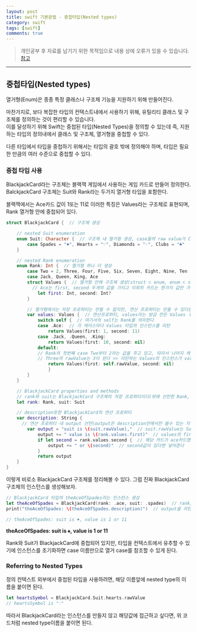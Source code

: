 ```yaml
---
layout: post
title: swift 기본문법 - 중첩타입(Nested types)
category: swift
tags: [swift]
comments: true
---
```


> 개인공부 후 자료를 남기기 위한 목적임으로 내용 상에 오류가 있을 수 있습니다.    
[참고](https://xho95.github.io/swift/language/grammar/nested/2017/03/02/Nested-Types.html)

<hr>

## 중첩타입(Nested types)

열거형(Enum)은 종종 특정 클래스나 구조체 기능을 지원하기 위해 만들어진다.

마찬가지로, 보다 복잡한 타입의 컨텍스트내에서 사용하기 위해, 유틸리티 클래스 및 구조체를 정의하는 것이 편리할 수 있습니다.<br>
이를 달성하기 위해 Swift는 중첩된 타입(Nested Types)을 정의할 수 있는데 즉, 지원하는 타입의 정의내에서 클래스 및 구조체, 열거형을 중첩할 수 있다.

다른 타입에서 타입을 중첩하기 위해서는 타입의 괄호 밖에 정의해야 하며, 타입은 필요한 만큼의 여러 수준으로 중첩할 수 있다.


### 중첩 타입 사용

BlackjackCard라는 구조체는 블랙잭 게임에서 사용하는 게임 카드로 만들어 정의한다. BalckjackCard 구조체는 Suit와 Rank라는 두가지 열거형 타입을 포함한다.

블랙잭에서는 Ace카드 값이 1또는 11로 이러한 특징은 Values라는 구조체로 표현되며, Rank 열거형 안에 중첩되어 있다.

```swift
struct BlackjackCard {  // 구조체 생성

    // nested Suit enumeration
    enum Suit: Character {  // 구조체 내 열거형 생성, case들의 raw value가 Character이기에 ray type설정필수!
        case Spades = "♠", Hearts = "♡", Diamonds = "♢", Clubs = "♣"
    }

    // nested Rank enumeration
    enum Rank: Int {  // 열거형 하나 더 생성
        case Two = 2, Three, Four, Five, Six, Seven, Eight, Nine, Ten
        case Jack, Queen, King, Ace
        struct Values {  // 열거형 안에 구조체 생성(struct ⊂ enum, enum ⊂ struct 이런형식임)
          // Ace는 first, second 두개의 값을 가지고 이외의 카드는 한가지 값만 가진다.
            let first: Int, second: Int?
        }

        // 열거형에서는 저장 프로퍼티는 만들 수 없지만, 연산 프로퍼티는 만들 수 있다는 점 잊지말자
        var values: Values {  // 연산프로퍼티, values라는 방금 만든 Values 구조체 타입의 프로퍼티 정의
            switch self {  // 여기서의 self는 Rank를 의미한다
            case .Ace:  // 각 케이스마다 Values 타입의 인스턴스를 리턴
                return Values(first: 1, second: 11)
            case .Jack, .Queen, .King:
                return Values(first: 10, second: nil)
            default:
            // Rank의 첫번째 case Two부터 2라는 값을 주고 있고, 따라서 나머지 케이스에는 1씩 증가한 값이 할당된다.
            // Three의 rawValue는 3이 된다 >> 리턴하는 Values의 인스턴스가 values에 할당되지 않는다(연산 프로퍼티 특징)
                return Values(first: self.rawValue, second: nil)
                }
        }
    }

    // BlackjackCard properties and methods
    // rank와 suit는 BlackjackCard 구조체의 저장 프로퍼티이다(위에 선언한 Rank, Suit 열거형 타입의)
    let rank: Rank, suit: Suit

    // description또한 BlackjackCard의 연산 프로퍼티
    var description: String {
      // 연산 프로퍼티 내 output 선언(output은 description안에서만 쓸수 있는 지역변수)
        var output = "suit is \(suit.rawValue),"  // suit.rawValue는 Suit열거형에서 나열한 기호들
            output += " value is \(rank.values.first)"  // values의 first값
            if let second = rank.values.second {  // 해당 카드가 ace카드였다면 if let(옵셔널 바인딩)으로 values에 second값 있는지 확인
                output += " or \(second)"  // second값이 있다면 넣어준다
            }
            return output
    }
}
```

이렇게 비로소 BlackjackCard 구조체를 정리해볼 수 있다. 그럼 진짜 BlackjackCard 구조체의 인스턴스를 생성해보자.

```swift
// BlackjackCard 타입의 theAceOfSpades라는 인스턴스 생성
let theAceOfSpades = BlackjackCard(rank: .ace, suit: .spades)  // rank, suit는 BlackjackCard의 저장프로퍼티
print("theAceOfSpades: \(theAceOfSpades.description)")  // output을 리턴해주는 description 연산프로퍼티

// theAceOfSpades: suit is ♠, value is 1 or 11
```

**theAceOfSpades: suit is ♠, value is 1 or 11**

Rank와 Suit가 BlackjackCard에 중첩되어 있지만, 타입을 컨텍스트에서 유추할 수 있기에 인스턴스를 초기화하면 case 이름만으로 열거 case를 참조할 수 있게 된다.



### Referring to Nested Types

정의 컨텍스트 외부에서 중첩된 타입을 사용하려면, 해당 이름앞에 nested type의 이름을 붙이면 된다.

```swift
let heartsSymbol = BlackjackCard.Suit.hearts.rawValue
// heartsSymbol is "♡"
```

따라서 BlackjackCard라는 인스턴스를 만들지 않고 해당값에 접근하고 싶다면, 위 코드처럼 nested type이름을 붙이면 된다.
